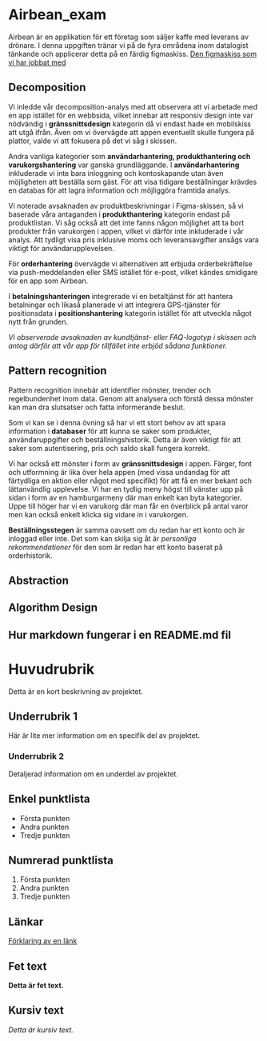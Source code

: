 # Airbean_exam

Airbean är en applikation för ett företag som säljer kaffe med leverans av drönare. 
I denna uppgiften tränar vi på de fyra områdena inom datalogist tänkande och applicerar detta på en färdig figmaskiss. 
[Den figmaskiss som vi har jobbat med](https://www.figma.com/file/ONcO3UQRPBLQsZc3FkysMt/AirBean-v.1.1---with-profile?type=design&node-id=0-1&mode=design)

## Decomposition 

Vi inledde vår decomposition-analys med att observera att vi arbetade med en app istället för en webbsida, vilket innebar att responsiv design inte var nödvändig i **gränssnittsdesign** kategorin då vi endast hade en mobilskiss att utgå ifrån. Även om vi övervägde att appen eventuellt skulle fungera på plattor, valde vi att fokusera på det vi såg i skissen.

Andra vanliga kategorier som **användarhantering, produkthantering och varukorgshantering** var ganska grundläggande. I **användarhantering** inkluderade vi inte bara inloggning och kontoskapande utan även möjligheten att beställa som gäst. För att visa tidigare beställningar krävdes en databas för att lagra information och möjliggöra framtida analys.

Vi noterade avsaknaden av produktbeskrivningar i Figma-skissen, så vi baserade våra antaganden i **produkthantering** kategorin endast på produktlistan. Vi såg också att det inte fanns någon möjlighet att ta bort produkter från varukorgen i appen, vilket vi därför inte inkluderade i vår analys. Att tydligt visa pris inklusive moms och leveransavgifter ansågs vara viktigt för användarupplevelsen.

För **orderhantering** övervägde vi alternativen att erbjuda orderbekräftelse via push-meddelanden eller SMS istället för e-post, vilket kändes smidigare för en app som Airbean.

I **betalningshanteringen** integrerade vi en betaltjänst för att hantera betalningar och likaså planerade vi att integrera GPS-tjänster för positionsdata i **positionshantering** kategorin istället för att utveckla något nytt från grunden.

*Vi observerade avsaknaden av kundtjänst- eller FAQ-logotyp i skissen och antog därför att vår app för tillfället inte erbjöd sådana funktioner.*

## Pattern recognition 

Pattern recognition innebär att identifier mönster, trender och regelbundenhet inom data. Genom att analysera och förstå dessa mönster kan man dra slutsatser och fatta informerande beslut. 

Som vi kan se i denna övning så har vi ett stort behov av att spara information i **databaser** för att kunna se saker som produkter, användaruppgifter och beställningshistorik. 
Detta är även viktigt för att saker som autentisering, pris och saldo skall fungera korrekt. 

Vi har också ett mönster i form av **gränssnittsdesign** i appen. 
Färger, font och utformning är lika över hela appen (med vissa undandag för att färtydliga en aktion eller något med specifikt) för att få en mer bekant och lättanvändlig upplevelse.
Vi har en tydlig meny högst till vänster upp på sidan i form av en hamburgarmeny där man enkelt kan byta kategorier. Uppe till höger har vi en varukorg där man får en överblick på antal varor men kan också enkelt klicka sig vidare in i varukorgen.


**Beställningsstegen** är samma oavsett om du redan har ett konto och är inloggad eller inte. Det som kan skilja sig åt är *personliga rekommendationer* för den som är redan har ett konto baserat på orderhistorik. 

## Abstraction 

## Algorithm Design 


## Hur markdown fungerar i en README.md fil 

# Huvudrubrik

Detta är en kort beskrivning av projektet.

## Underrubrik 1

Här är lite mer information om en specifik del av projektet.

### Underrubrik 2

Detaljerad information om en underdel av projektet.

## Enkel punktlista

- Första punkten
- Andra punkten
- Tredje punkten

## Numrerad punktlista

1. Första punkten
2. Andra punkten
3. Tredje punkten

## Länkar

[Förklaring av en länk](https://www.example.com)

## Fet text

**Detta är fet text.**

## Kursiv text

*Detta är kursiv text.*
